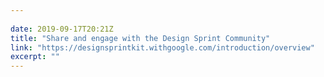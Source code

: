 ```yaml
---
 
date: 2019-09-17T20:21Z
title: "Share and engage with the Design Sprint Community"
link: "https://designsprintkit.withgoogle.com/introduction/overview"
excerpt: ""
---
```

